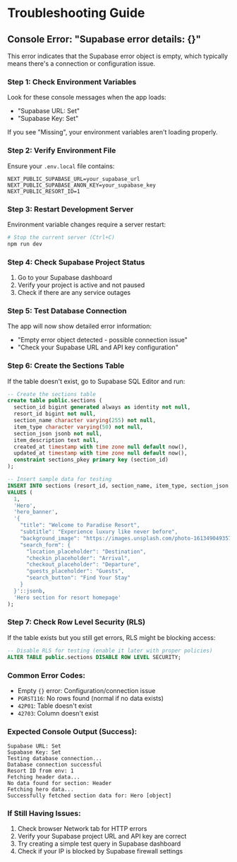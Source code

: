 # Troubleshooting Guide

## Console Error: "Supabase error details: {}"

This error indicates that the Supabase error object is empty, which typically means there's a connection or configuration issue.

### Step 1: Check Environment Variables
Look for these console messages when the app loads:
- "Supabase URL: Set" 
- "Supabase Key: Set"

If you see "Missing", your environment variables aren't loading properly.

### Step 2: Verify Environment File
Ensure your `.env.local` file contains:
```
NEXT_PUBLIC_SUPABASE_URL=your_supabase_url
NEXT_PUBLIC_SUPABASE_ANON_KEY=your_supabase_key
NEXT_PUBLIC_RESORT_ID=1
```

### Step 3: Restart Development Server
Environment variable changes require a server restart:
```bash
# Stop the current server (Ctrl+C)
npm run dev
```

### Step 4: Check Supabase Project Status
1. Go to your Supabase dashboard
2. Verify your project is active and not paused
3. Check if there are any service outages

### Step 5: Test Database Connection
The app will now show detailed error information:
- "Empty error object detected - possible connection issue"
- "Check your Supabase URL and API key configuration"

### Step 6: Create the Sections Table
If the table doesn't exist, go to Supabase SQL Editor and run:

```sql
-- Create the sections table
create table public.sections (
  section_id bigint generated always as identity not null,
  resort_id bigint not null,
  section_name character varying(255) not null,
  item_type character varying(50) not null,
  section_json jsonb not null,
  item_description text null,
  created_at timestamp with time zone null default now(),
  updated_at timestamp with time zone null default now(),
  constraint sections_pkey primary key (section_id)
);

-- Insert sample data for testing
INSERT INTO sections (resort_id, section_name, item_type, section_json, item_description) 
VALUES (
  1, 
  'Hero', 
  'hero_banner',
  '{
    "title": "Welcome to Paradise Resort",
    "subtitle": "Experience luxury like never before",
    "background_image": "https://images.unsplash.com/photo-1613490493576-7fde63acd811?ixlib=rb-4.0.3&auto=format&fit=crop&w=2071&q=80",
    "search_form": {
      "location_placeholder": "Destination",
      "checkin_placeholder": "Arrival",
      "checkout_placeholder": "Departure", 
      "guests_placeholder": "Guests",
      "search_button": "Find Your Stay"
    }
  }'::jsonb,
  'Hero section for resort homepage'
);
```

### Step 7: Check Row Level Security (RLS)
If the table exists but you still get errors, RLS might be blocking access:

```sql
-- Disable RLS for testing (enable it later with proper policies)
ALTER TABLE public.sections DISABLE ROW LEVEL SECURITY;
```

### Common Error Codes:
- Empty `{}` error: Configuration/connection issue
- `PGRST116`: No rows found (normal if no data exists)
- `42P01`: Table doesn't exist
- `42703`: Column doesn't exist

### Expected Console Output (Success):
```
Supabase URL: Set
Supabase Key: Set
Testing database connection...
Database connection successful
Resort ID from env: 1
Fetching header data...
No data found for section: Header
Fetching hero data...
Successfully fetched section data for: Hero [object]
```

### If Still Having Issues:
1. Check browser Network tab for HTTP errors
2. Verify your Supabase project URL and API key are correct
3. Try creating a simple test query in Supabase dashboard
4. Check if your IP is blocked by Supabase firewall settings